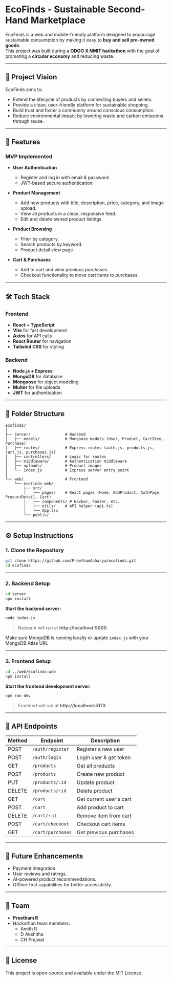 # EcoFinds - Sustainable Second-Hand Marketplace

EcoFinds is a web and mobile-friendly platform designed to encourage sustainable consumption by making it easy to **buy and sell pre-owned goods**.  
This project was built during a **ODOO X NMIT hackathon** with the goal of promoting a **circular economy** and reducing waste.

---

## 🌱 **Project Vision**
EcoFinds aims to:
- Extend the lifecycle of products by connecting buyers and sellers.
- Provide a clean, user-friendly platform for sustainable shopping.
- Build trust and foster a community around conscious consumption.
- Reduce environmental impact by lowering waste and carbon emissions through reuse.

---

## 🚀 **Features**
### **MVP Implemented**
- **User Authentication**
  - Register and log in with email & password.
  - JWT-based secure authentication.

- **Product Management**
  - Add new products with title, description, price, category, and image upload.
  - View all products in a clean, responsive feed.
  - Edit and delete owned product listings.

- **Product Browsing**
  - Filter by category.
  - Search products by keyword.
  - Product detail view page.

- **Cart & Purchases**
  - Add to cart and view previous purchases.
  - Checkout functionality to move cart items to purchases.

---

## 🛠 **Tech Stack**

### **Frontend**
- **React + TypeScript**  
- **Vite** for fast development
- **Axios** for API calls
- **React Router** for navigation
- **Tailwind CSS** for styling

### **Backend**
- **Node.js + Express**
- **MongoDB** for database
- **Mongoose** for object modeling
- **Multer** for file uploads
- **JWT** for authentication

---

## 📂 **Folder Structure**
```
ecofinds/
│
├── server/               # Backend
│   ├── models/           # Mongoose models (User, Product, CartItem, Purchase)
│   ├── routes/           # Express routes (auth.js, products.js, cart.js, purchases.js)
│   ├── controllers/      # Logic for routes
│   ├── middleware/       # Authentication middleware
│   ├── uploads/          # Product images
│   └── index.js          # Express server entry point
│
└── web/                  # Frontend
    └── ecofinds-web/
        ├── src/
        │   ├── pages/    # React pages (Home, AddProduct, AuthPage, ProductDetail, Cart)
        │   ├── components/ # Navbar, Footer, etc.
        │   ├── utils/    # API helper (api.ts)
        │   └── App.tsx
        └── public/
```

---

## ⚙️ **Setup Instructions**

### **1. Clone the Repository**
```bash
git clone https://github.com/PreethamAcharya/ecofinds.git
cd ecofinds
```

---

### **2. Backend Setup**
```bash
cd server
npm install
```

**Start the backend server:**
```bash
node index.js
```
> Backend will run at **http://localhost:5000**

Make sure MongoDB is running locally or update `index.js` with your MongoDB Atlas URI.

---

### **3. Frontend Setup**
```bash
cd ../web/ecofinds-web
npm install
```

**Start the frontend development server:**
```bash
npm run dev
```
> Frontend will run at **http://localhost:5173**

---

## 🔗 **API Endpoints**

| Method | Endpoint              | Description            |
|--------|----------------------|------------------------|
| POST   | `/auth/register`      | Register a new user    |
| POST   | `/auth/login`         | Login user & get token |
| GET    | `/products`           | Get all products       |
| POST   | `/products`           | Create new product     |
| PUT    | `/products/:id`       | Update product         |
| DELETE | `/products/:id`       | Delete product         |
| GET    | `/cart`               | Get current user's cart|
| POST   | `/cart`               | Add product to cart    |
| DELETE | `/cart/:id`           | Remove item from cart  |
| POST   | `/cart/checkout`      | Checkout cart items    |
| GET    | `/cart/purchases`     | Get previous purchases |

---

## 🌟 **Future Enhancements**
- Payment integration.
- User reviews and ratings.
- AI-powered product recommendations.
- Offline-first capabilities for better accessibility.

---

## 🤝 **Team**
- **Preetham R**
- Hackathon team members:
  - Amith R
  - D Akshitha
  - CH Prajwal

---

## 📜 License
This project is open-source and available under the MIT License.

